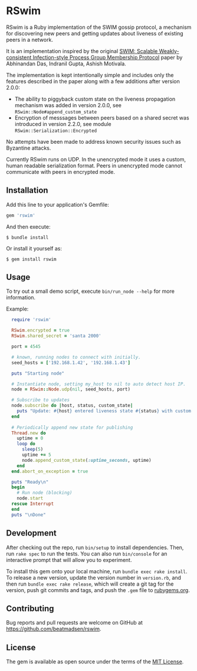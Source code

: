 # RSwim

RSwim is a Ruby implementation of the SWIM gossip protocol, a mechanism for discovering new peers and getting updates about liveness of existing peers in a network.

It is an implementation inspired by the original [SWIM: Scalable Weakly-consistent Infection-style Process Group Membership Protocol](https://www.cs.cornell.edu/projects/Quicksilver/public_pdfs/SWIM.pdf) paper by Abhinandan Das, Indranil Gupta, Ashish Motivala.

The implementation is kept intentionally simple and includes only the features described in the paper along with a few additions after version 2.0.0:

- The ability to piggyback custom state on the liveness propagation mechanism was added in version 2.0.0, see `RSwim::Node#append_custom_state`
- Encryption of messsages between peers based on a shared secret was introduced in version 2.2.0, see module `RSwim::Serialization::Encrypted`

No attempts have been made to address known security issues such as Byzantine attacks.

Currently RSwim runs on UDP. In the unencrypted mode it uses a custom, human readable serialization format. Peers in unencrypted mode cannot communicate with peers in encrypted mode.


## Installation

Add this line to your application's Gemfile:

```ruby
gem 'rswim'
```

And then execute:

    $ bundle install

Or install it yourself as:

    $ gem install rswim

## Usage
To try out a small demo script, execute `bin/run_node --help` for more information.

Example:
```ruby
  require 'rswim'

  RSwim.encrypted = true
  RSwim.shared_secret = 'santa 2000'

  port = 4545

  # known, running nodes to connect with initially.
  seed_hosts = ['192.168.1.42', '192.168.1.43']

  puts "Starting node"

  # Instantiate node, setting my_host to nil to auto detect host IP.
  node = RSwim::Node.udp(nil, seed_hosts, port)

  # Subscribe to updates
  node.subscribe do |host, status, custom_state|
    puts "Update: #{host} entered liveness state #{status} with custom state #{custom_state}"
  end
  
  # Periodically append new state for publishing
  Thread.new do
    uptime = 0
    loop do
      sleep(5)
      uptime += 5
      node.append_custom_state(:uptime_seconds, uptime)
    end
  end.abort_on_exception = true

  puts "Ready\n"
  begin
    # Run node (blocking)
    node.start
  rescue Interrupt
  end
  puts "\nDone"

```

## Development

After checking out the repo, run `bin/setup` to install dependencies. Then, run `rake spec` to run the tests. You can also run `bin/console` for an interactive prompt that will allow you to experiment.

To install this gem onto your local machine, run `bundle exec rake install`. To release a new version, update the version number in `version.rb`, and then run `bundle exec rake release`, which will create a git tag for the version, push git commits and tags, and push the `.gem` file to [rubygems.org](https://rubygems.org).

## Contributing

Bug reports and pull requests are welcome on GitHub at https://github.com/beatmadsen/rswim.

## License

The gem is available as open source under the terms of the [MIT License](https://opensource.org/licenses/MIT).
